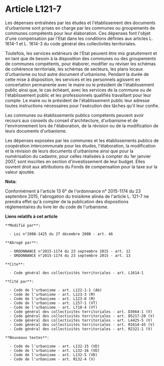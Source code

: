# Article L121-7

Les dépenses entraînées par les études et l'établissement des documents d'urbanisme sont prises en charge par les communes ou
groupements de communes compétents pour leur élaboration. Ces dépenses font l'objet d'une compensation par l'Etat dans les
conditions définies aux articles L. 1614-1 et L. 1614-3 du code général des collectivités territoriales.

Toutefois, les services extérieurs de l'Etat peuvent être mis gratuitement et en tant que de besoin à la disposition des
communes ou des groupements de communes compétents, pour élaborer, modifier ou réviser les schémas de cohérence territoriale,
les schémas de secteurs, les plans locaux d'urbanisme ou tout autre document d'urbanisme. Pendant la durée de cette mise à
disposition, les services et les personnels agissent en concertation permanente avec le maire ou le président de
l'établissement public ainsi que, le cas échéant, avec les services de la commune ou de l'établissement public et les
professionnels qualifiés travaillant pour leur compte. Le maire ou le président de l'établissement public leur adresse toutes
instructions nécessaires pour l'exécution des tâches qu'il leur confie. 

Les communes ou établissements publics compétents peuvent avoir recours aux conseils du conseil d'architecture, d'urbanisme
et de l'environnement lors de l'élaboration, de la révision ou de la modification de leurs documents d'urbanisme. 

Les dépenses exposées par les communes et les établissements publics de coopération intercommunale pour les études,
l'élaboration, la modification et la révision de leurs documents d'urbanisme ainsi que pour la numérisation du cadastre, pour
celles réalisées à compter du 1er janvier 2007, sont inscrites en section d'investissement de leur budget. Elles ouvrent
droit aux attributions du Fonds de compensation pour la taxe sur la valeur ajoutée.

**Nota:**

Conformément à l'article 13 6° de l'ordonnance n° 2015-1174 du 23 septembre 2015, l'abrogation du troisième alinéa de
l'article L. 121-7 ne prendra effet qu'à compter de la publication des dispositions réglementaires du livre Ier du code de
l'urbanisme.

**Liens relatifs à cet article**

	**Modifié par**:

	  - Loi n°2008-1425 du 27 décembre 2008 - art. 46

	**Abrogé par**:

	  - ORDONNANCE n°2015-1174 du 23 septembre 2015 - art. 12
	  - ORDONNANCE n°2015-1174 du 23 septembre 2015 - art. 13

	**Cite**:

	  - Code général des collectivités territoriales - art. L1614-1

	**Cité par**:

	  - Code de l'urbanisme - art. L122-1-1 (Ab)
	  - Code de l'urbanisme - art. L123-3 (M)
	  - Code de l'urbanisme - art. L123-8 (M)
	  - Code de l'urbanisme - art. L157-1 (VT)
	  - Code de l'urbanisme - art. L710-4 (VT)
	  - Code général des collectivités territoriales - art. D3664-1 (V)
	  - Code général des collectivités territoriales - art. D5217-20 (V)
	  - Code général des collectivités territoriales - art. L4425-5 (V)
	  - Code général des collectivités territoriales - art. R1614-45 (V)
	  - Code général des collectivités territoriales - art. R2321-1 (V)

	**Nouveaux textes**:

	  - Code de l'urbanisme - art. L132-15 (VD)
	  - Code de l'urbanisme - art. L132-16 (VD)
	  - Code de l'urbanisme - art. L132-5 (VD)
	  - Code de l'urbanisme - art. R132-4 (V)
